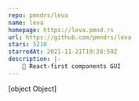 ```yaml
---
repo: pmndrs/leva
name: leva
homepage: https://leva.pmnd.rs
url: https://github.com/pmndrs/leva
stars: 5210
starredAt: 2021-11-21T19:28:59Z
description: |-
    🌋 React-first components GUI
---
```


[object Object]
